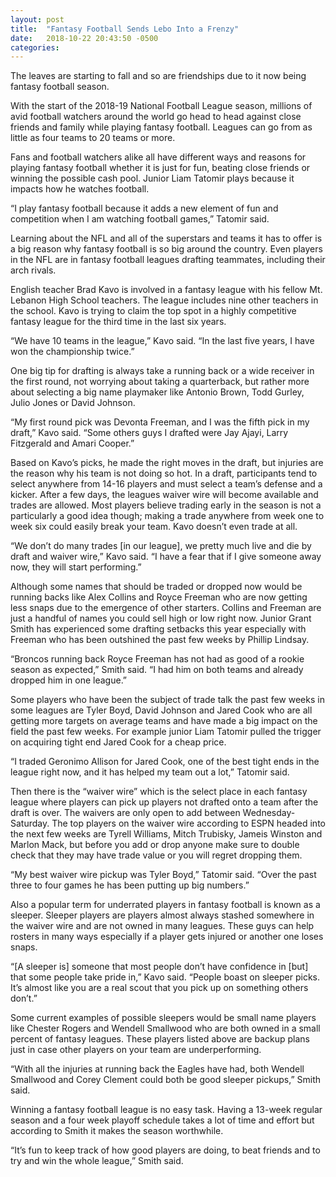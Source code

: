 ```yaml
---
layout: post
title:  "Fantasy Football Sends Lebo Into a Frenzy"
date:   2018-10-22 20:43:50 -0500
categories: 
---
```

The leaves are starting to fall and so are friendships due to it now being fantasy football season.

With the start of the 2018-19 National Football League season, millions of avid football watchers around the world go head to head against close friends and family while playing fantasy football. Leagues can go from as little as four teams to 20 teams or more. 

Fans and football watchers alike all have different ways and reasons for playing fantasy football whether it is just for fun, beating close friends or winning the possible cash pool. Junior Liam Tatomir plays because it impacts how he watches football.

“I play fantasy football because it adds a new element of fun and competition when I am watching football games,” Tatomir said.

Learning about the NFL and all of the superstars and teams it has to offer is a big reason why fantasy football is so big around the country. Even players in the NFL are in fantasy football leagues drafting teammates, including their arch rivals.

English teacher Brad Kavo is involved in a fantasy league with his fellow Mt. Lebanon High School teachers. The league includes nine other teachers in the school. Kavo is trying to claim the top spot in a highly competitive fantasy league for the third time in the last six years.

“We have 10 teams in the league,” Kavo said. “In the last five years, I have won the championship twice.”

One big tip for drafting is always take a running back or a wide receiver in the first round, not worrying about taking a quarterback, but rather more about selecting a big name playmaker like Antonio Brown, Todd Gurley, Julio Jones or David Johnson.

“My first round pick was Devonta Freeman, and I was the fifth pick in my draft,” Kavo said. “Some others guys I drafted were Jay Ajayi, Larry Fitzgerald and Amari Cooper.”

Based on Kavo’s picks, he made the right moves in the draft, but injuries are the reason why his team is not doing so hot. In a draft, participants tend to select anywhere from 14-16 players and must select a team’s defense and a kicker. After a few days, the leagues waiver wire will become available and trades are allowed. Most players believe trading early in the season is not a particularly a good idea though; making a trade anywhere from week one to week six could easily break your team. Kavo doesn’t even trade at all.

“We don’t do many trades [in our league], we pretty much live and die by draft and waiver wire,” Kavo said. “I have a fear that if I give someone away now, they will start performing.”

Although some names that should be traded or dropped now would be running backs like Alex Collins and Royce Freeman who are now getting less snaps due to the emergence of other starters. Collins and Freeman are just a handful of names you could sell high or low right now. Junior Grant Smith has experienced some drafting setbacks this year especially with Freeman who has been outshined the past few weeks by Phillip Lindsay. 

“Broncos running back Royce Freeman has not had as good of a rookie season as expected,” Smith said. “I had him on both teams and already dropped him in one league.”

Some players who have been the subject of trade talk the past few weeks in some leagues are Tyler Boyd, David Johnson and Jared Cook who are all getting more targets on average teams and have made a big impact on the field the past few weeks. For example junior Liam Tatomir pulled the trigger on acquiring tight end Jared Cook for a cheap price.

“I traded Geronimo Allison for Jared Cook, one of the best tight ends in the league right now, and it has helped my team out a lot,” Tatomir said.

Then there is the “waiver wire” which is the select place in each fantasy league where players can pick up players not drafted onto a team after the draft is over. The waivers are only open to add between Wednesday-Saturday. The top players on the waiver wire according to ESPN headed into the next few weeks are Tyrell Williams, Mitch Trubisky, Jameis Winston and Marlon Mack, but before you add or drop anyone make sure to double check that they may have trade value or you will regret dropping them.

“My best waiver wire pickup was Tyler Boyd,” Tatomir said. “Over the past three to four games he has been putting up big numbers.”

Also a popular term for underrated players in fantasy football is known as a sleeper. Sleeper players are players almost always stashed somewhere in the waiver wire and are not owned in many leagues. These guys can help rosters in many ways especially if a player gets injured or another one loses snaps.

“[A sleeper is] someone that most people don’t have confidence in [but] that some people take pride in,” Kavo said. “People boast on sleeper picks. It’s almost like you are a real scout that you pick up on something others don’t.”

Some current examples of possible sleepers would be small name players like Chester Rogers and Wendell Smallwood who are both owned in a small percent of fantasy leagues. These players listed above are backup plans just in case other players on your team are underperforming.

“With all the injuries at running back the Eagles have had, both Wendell Smallwood and Corey Clement could both be good sleeper pickups,” Smith said.

Winning a fantasy football league is no easy task. Having a 13-week regular season and a four week playoff schedule takes a lot of time and effort but according to Smith it makes the season worthwhile.

“It’s fun to keep track of how good players are doing, to beat friends and to try and win the whole league,” Smith said.

	
	
